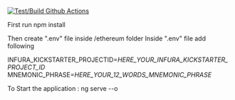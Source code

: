 [![Test/Build Github Actions](https://github.com/CyrilCartoux/kickstarter_solidity_ANGULAR/actions/workflows/main.yml/badge.svg)](https://github.com/CyrilCartoux/kickstarter_solidity_ANGULAR/actions/workflows/main.yml)


First run 
npm install

Then
create ".env" file inside /ethereum folder
Inside ".env" file add following 

INFURA_KICKSTARTER_PROJECTID=*HERE_YOUR_INFURA_KICKSTARTER_PROJECT_ID*
MNEMONIC_PHRASE=*HERE_YOUR_12_WORDS_MNEMONIC_PHRASE*

To Start the application : ng serve --o
